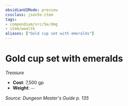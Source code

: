 ```yaml
---
obsidianUIMode: preview
cssclass: json5e-item
tags:
- compendium/src/5e/dmg
- item/wealth
aliases: ["Gold cup set with emeralds"]
---
```

# Gold cup set with emeralds
*Treasure*  

- **Cost**: 7,500 gp
- **Weight**: ⏤

*Source: Dungeon Master's Guide p. 135*